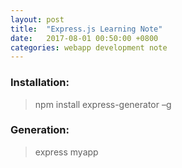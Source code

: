```yaml
---
layout: post
title:  "Express.js Learning Note"
date:   2017-08-01 00:50:00 +0800
categories: webapp development note
---
```

### Installation:
> npm install express-generator –g

### Generation:
> express myapp
